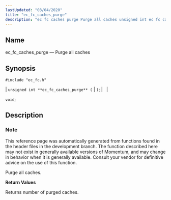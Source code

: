 ```yaml
---
lastUpdated: "03/04/2020"
title: "ec_fc_caches_purge"
description: "ec fc caches purge Purge all caches unsigned int ec fc caches purge void This reference page was automatically generated from functions found in the header files in the development branch The function described here may not exist in generally available versions of Momentum and may change in behavior when..."
---
```


<a name="apis.ec_fc_caches_purge"></a> 
## Name

ec_fc_caches_purge — Purge all caches

## Synopsis

`#include "ec_fc.h"`

| `unsigned int **ec_fc_caches_purge** (` | `)`; |   |

`void`;<a name="idp52060368"></a> 
## Description

### Note

This reference page was automatically generated from functions found in the header files in the development branch. The function described here may not exist in generally available versions of Momentum, and may change in behavior when it is generally available. Consult your vendor for definitive advice on the use of this function.

Purge all caches.

**<a name="idp52063216"></a> Return Values**

Returns number of purged caches.